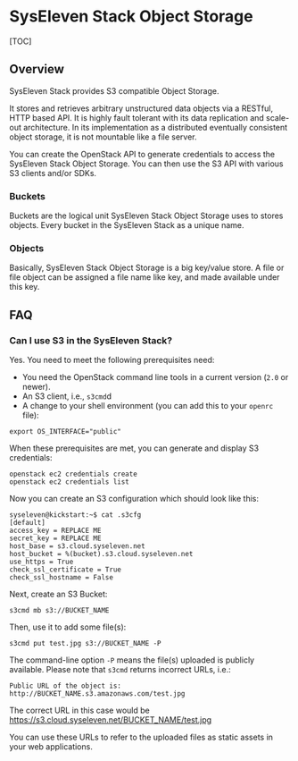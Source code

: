 # SysEleven Stack Object Storage

[TOC]

## Overview

SysEleven Stack provides S3 compatible Object Storage.

It stores and retrieves arbitrary unstructured data objects via a RESTful, HTTP based API. It is highly fault tolerant with its data replication and scale-out architecture. In its implementation as a distributed eventually consistent object storage, it is not mountable like a file server.

You can create the OpenStack API to generate credentials to access the SysEleven Stack Object Storage. You can then use the S3 API with various S3 clients and/or SDKs.


### Buckets

Buckets are the logical unit SysEleven Stack Object Storage uses to stores objects. Every bucket in the SysEleven Stack as a unique name.

### Objects

Basically, SysEleven Stack Object Storage is a big key/value store. A file or file object can be assigned a file name like key, and made available under this key.

## FAQ

### Can I use S3 in the SysEleven Stack?

Yes. You need to meet the following prerequisites need:

* You need the OpenStack command line tools in a current version (`2.0` or newer).
* An S3 client, i.e., `s3cmd`d
* A change to your shell environment (you can add this to your `openrc` file):

```
export OS_INTERFACE="public"
```

When these prerequisites are met, you can generate and display S3 credentials:

```
openstack ec2 credentials create
openstack ec2 credentials list
```

Now you can create an S3 configuration which should look like this:

```
syseleven@kickstart:~$ cat .s3cfg
[default]
access_key = REPLACE ME
secret_key = REPLACE ME
host_base = s3.cloud.syseleven.net
host_bucket = %(bucket).s3.cloud.syseleven.net
use_https = True
check_ssl_certificate = True
check_ssl_hostname = False
```

Next, create an S3 Bucket:

```
s3cmd mb s3://BUCKET_NAME
```

Then, use it to add some file(s):

```
s3cmd put test.jpg s3://BUCKET_NAME -P
```

The command-line option `-P` means the file(s) uploaded is publicly available. Please note that `s3cmd` returns incorrect URLs, i.e.:

```
Public URL of the object is: http://BUCKET_NAME.s3.amazonaws.com/test.jpg
```

The correct URL in this case would be https://s3.cloud.syseleven.net/BUCKET_NAME/test.jpg

You can use these URLs to refer to the uploaded files as static assets in your web applications.
